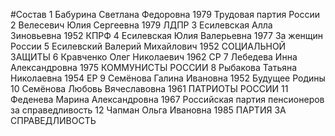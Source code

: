 #Состав
1 Бабурина Светлана Федоровна 1979 Трудовая партия России
2 Велесевич Юлия Сергеевна 1979 ЛДПР
3 Есилевская Алла Зиновьевна 1952 КПРФ
4 Есилевская Юлия Валерьевна 1977 За женщин России
5 Есилевский Валерий Михайлович 1952 СОЦИАЛЬНОЙ ЗАЩИТЫ
6 Кравченко Олег Николаевич 1962 СР
7 Лебедева Инна Александровна 1975 КОММУНИСТЫ РОССИИ
8 Рыбакова Татьяна Николаевна 1954 ЕР
9 Семёнова Галина Ивановна 1952 Будущее Родины
10 Семёнова Любовь Вячеславовна 1961 ПАТРИОТЫ РОССИИ
11 Феденева Марина Александровна 1967 Российская партия пенсионеров за справедливость
12 Чапман Ольга Ивановна 1985 ПАРТИЯ ЗА СПРАВЕДЛИВОСТЬ

